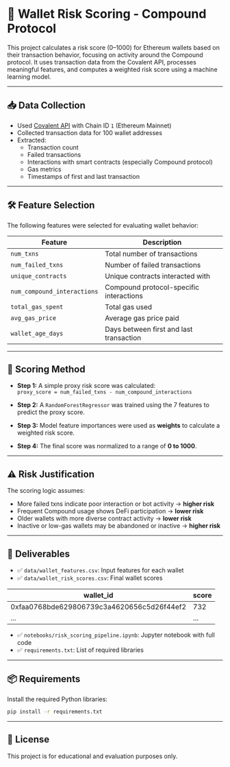 # 🧠 Wallet Risk Scoring - Compound Protocol

This project calculates a risk score (0–1000) for Ethereum wallets based on their transaction behavior, focusing on activity around the Compound protocol. It uses transaction data from the Covalent API, processes meaningful features, and computes a weighted risk score using a machine learning model.

---

## 📥 Data Collection

- Used [Covalent API](https://www.covalenthq.com/docs/api/) with Chain ID `1` (Ethereum Mainnet)
- Collected transaction data for 100 wallet addresses
- Extracted:
  - Transaction count
  - Failed transactions
  - Interactions with smart contracts (especially Compound protocol)
  - Gas metrics
  - Timestamps of first and last transaction

---

## 🛠️ Feature Selection

The following features were selected for evaluating wallet behavior:

| Feature | Description |
|--------|-------------|
| `num_txns` | Total number of transactions |
| `num_failed_txns` | Number of failed transactions |
| `unique_contracts` | Unique contracts interacted with |
| `num_compound_interactions` | Compound protocol-specific interactions |
| `total_gas_spent` | Total gas used |
| `avg_gas_price` | Average gas price paid |
| `wallet_age_days` | Days between first and last transaction |

---

## 🧮 Scoring Method

- **Step 1:** A simple proxy risk score was calculated:  
  `proxy_score = num_failed_txns - num_compound_interactions`

- **Step 2:** A `RandomForestRegressor` was trained using the 7 features to predict the proxy score.

- **Step 3:** Model feature importances were used as **weights** to calculate a weighted risk score.

- **Step 4:** The final score was normalized to a range of **0 to 1000**.

---

## ⚠️ Risk Justification

The scoring logic assumes:
- More failed txns indicate poor interaction or bot activity → **higher risk**
- Frequent Compound usage shows DeFi participation → **lower risk**
- Older wallets with more diverse contract activity → **lower risk**
- Inactive or low-gas wallets may be abandoned or inactive → **higher risk**

---

## 📁 Deliverables

- ✅ `data/wallet_features.csv`: Input features for each wallet  
- ✅ `data/wallet_risk_scores.csv`: Final wallet scores

| wallet_id | score |
|-----------|-------|
| 0xfaa0768bde629806739c3a4620656c5d26f44ef2 | 732 |
| ... | ... |

- ✅ `notebooks/risk_scoring_pipeline.ipynb`: Jupyter notebook with full code
- ✅ `requirements.txt`: List of required libraries

---

## 📦 Requirements

Install the required Python libraries:

```bash
pip install -r requirements.txt
```

---

## 🔗 License

This project is for educational and evaluation purposes only.
